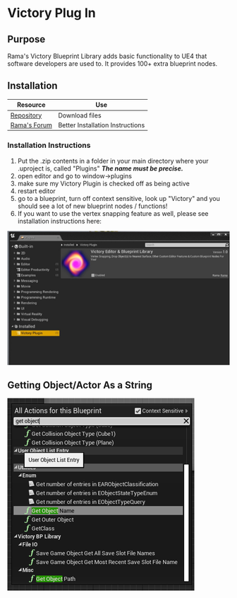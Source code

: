 # Victory Plug In

## Purpose

Rama's Victory Blueprint Library adds basic functionality to UE4 that software developers are used to. It provides 100+ extra blueprint nodes.

## Installation

| Resource                                                                                                                                                                 | Use                              |
| ------------------------------------------------------------------------------------------------------------------------------------------------------------------------ | -------------------------------- |
| [Repository](https://github.com/EverNewJoy/VictoryPlugin)                                                                                                                | Download files                   |
| [Rama's Forum](https://forums.unrealengine.com/development-discussion/blueprint-visual-scripting/4014-39-rama-s-extra-blueprint-nodes-for-you-as-a-plugin-no-c-required) | Better Installation Instructions |

### &#x20;**Installation Instructions**

1. Put the .zip contents in a folder in your main directory where your .uproject is, called "Plugins" _**The name must be precise.**_
2. open editor and go to window->plugins
3. make sure my Victory Plugin is checked off as being active
4. restart editor
5. go to a blueprint, turn off context sensitive, look up "Victory" and you should see a lot of new blueprint nodes / functions!
6. If you want to use the vertex snapping feature as well, please see installation instructions here:

![Victory Plug-In should be available under window-> Plugins](<../../../.gitbook/assets/image (207).png>)

## Getting Object/Actor As a String

![](<../../../.gitbook/assets/image (208).png>)

## &#x20;
